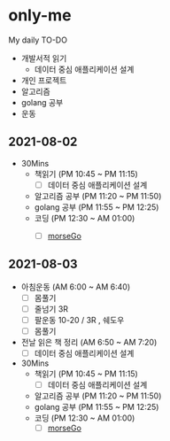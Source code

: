 # only-me
My daily TO-DO
* 개발서적 읽기
  * 데이터 중심 애플리케이션 설계
* 개인 프로젝트
* 알고리즘
* golang 공부
* 운동

## 2021-08-02
* 30Mins
  * 책읽기 (PM 10:45 ~ PM 11:15)
    - [ ] 데이터 중심 애플리케이션 설계
  * 알고리즘 공부 (PM 11:20 ~ PM 11:50)
  * golang 공부 (PM 11:55 ~ PM 12:25)
  * 코딩 (PM 12:30 ~ AM 01:00)
    - [ ] [morseGo](https://github.com/hellworld-io/morseGo)
  

## 2021-08-03
* 아침운동 (AM 6:00 ~ AM 6:40)
  - [ ] 몸풀기
  - [ ] 줄넘기 3R
  - [ ] 팔운동 10-20 / 3R , 쉐도우  
  - [ ] 몸풀기
* 전날 읽은 책 정리 (AM 6:50 ~ AM 7:20)
  - [ ] 데이터 중심 애플리케이션 설계 
* 30Mins
  * 책읽기 (PM 10:45 ~ PM 11:15)
    - [ ] 데이터 중심 애플리케이션 설계
  * 알고리즘 공부 (PM 11:20 ~ PM 11:50)
  * golang 공부 (PM 11:55 ~ PM 12:25)
  * 코딩 (PM 12:30 ~ AM 01:00)
    - [ ] [morseGo](https://github.com/hellworld-io/morseGo)